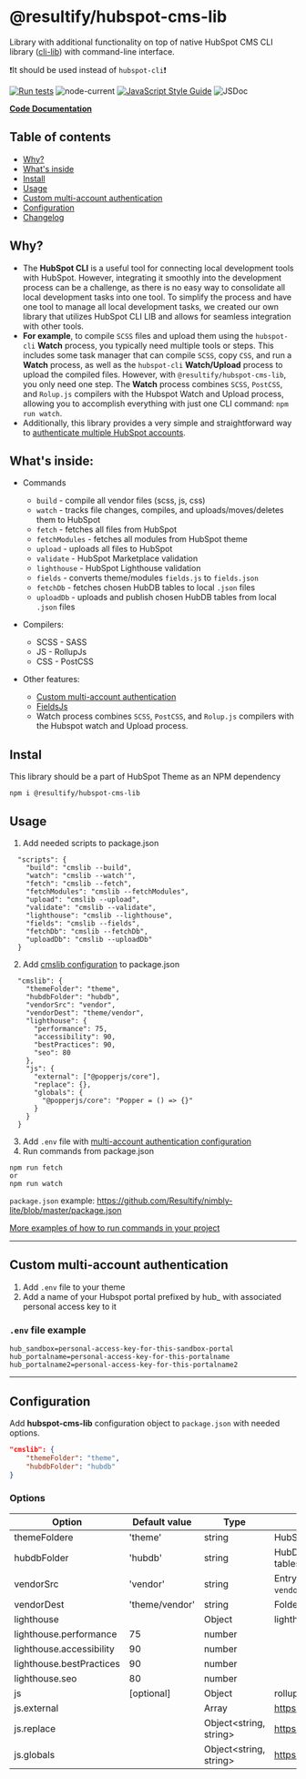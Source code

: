 # @resultify/hubspot-cms-lib
Library with additional functionality on top of native HubSpot CMS CLI library ([cli-lib](https://github.com/HubSpot/cli-lib)) with command-line interface.

❗It should be used instead of `hubspot-cli`❗

[![Run tests](https://github.com/Resultify/hubspot-cms-lib/actions/workflows/test.yml/badge.svg)](https://github.com/Resultify/hubspot-cms-lib/actions/workflows/test.yml)
![node-current](https://img.shields.io/node/v/@resultify/hubspot-cms-lib)
[![JavaScript Style Guide](https://img.shields.io/badge/code_style-standard-brightgreen.svg)](https://standardjs.com)
![JSDoc](https://img.shields.io/badge/API\%20documentation-JSDoc-yellow)

[**Code Documentation**](https://resultify.github.io/hubspot-cms-lib)

## Table of contents

- [Why?](#why)
- [What's inside](#whats-inside)
- [Install](#instal)
- [Usage](#usage)
- [Custom multi-account authentication](#custom-multi-account-authentication)
- [Configuration](#configuration)
- [Changelog](CHANGELOG.md)

## Why?
- The **HubSpot CLI** is a useful tool for connecting local development tools with HubSpot. However, integrating it smoothly into the development process can be a challenge, as there is no easy way to consolidate all local development tasks into one tool. To simplify the process and have one tool to manage all local development tasks, we created our own library that utilizes HubSpot CLI LIB and allows for seamless integration with other tools.
- **For example**, to compile `SCSS` files and upload them using the `hubspot-cli` **Watch** process, you typically need multiple tools or steps. This includes some task manager that can compile `SCSS`, copy `CSS`, and run a **Watch** process, as well as the `hubspot-cli` **Watch/Upload** process to upload the compiled files. However, with `@resultify/hubspot-cms-lib`, you only need one step. The **Watch** process combines `SCSS`, `PostCSS`, and `Rolup.js` compilers with the Hubspot Watch and Upload process, allowing you to accomplish everything with just one CLI command: `npm run watch`.
- Additionally, this library provides a very simple and straightforward way to [authenticate multiple HubSpot accounts](#custom-multi-account-authentication).

## What's inside:

- Commands
  - `build` - compile all vendor files (scss, js, css)
  - `watch` - tracks file changes, compiles, and uploads/moves/deletes them to HubSpot
  - `fetch` - fetches all files from HubSpot
  - `fetchModules` - fetches all modules from HubSpot theme
  - `upload` - uploads all files to HubSpot
  - `validate` - HubSpot Marketplace validation
  - `lighthouse` - HubSpot Lighthouse validation
  - `fields` - converts theme/modules `fields.js` to `fields.json`
  - `fetchDb` - fetches chosen HubDB tables to local `.json` files
  - `uploadDb` - uploads and publish chosen HubDB tables from local `.json` files

- Compilers:
  - SCSS - SASS
  - JS - RollupJs
  - CSS - PostCSS

- Other features:
  - [Custom multi-account authentication](#custom-multi-account-authentication)
  - [FieldsJs](https://github.com/Resultify/hubspot-fields-js)
  - Watch process combines `SCSS`, `PostCSS`, and `Rolup.js` compilers with the Hubspot watch and Upload process.

## Instal
This library should be a part of HubSpot Theme as an NPM dependency
```
npm i @resultify/hubspot-cms-lib
```
## Usage
1. Add needed scripts to package.json
```
  "scripts": {
    "build": "cmslib --build",
    "watch": "cmslib --watch'",
    "fetch": "cmslib --fetch",
    "fetchModules": "cmslib --fetchModules",
    "upload": "cmslib --upload",
    "validate": "cmslib --validate",
    "lighthouse": "cmslib --lighthouse",
    "fields": "cmslib --fields",
    "fetchDb": "cmslib --fetchDb",
    "uploadDb": "cmslib --uploadDb"
  }
```
2. Add [cmslib configuration](#configuration) to package.json
```
  "cmslib": {
    "themeFolder": "theme",
    "hubdbFolder": "hubdb",
    "vendorSrc": "vendor",
    "vendorDest": "theme/vendor",
    "lighthouse": {
      "performance": 75,
      "accessibility": 90,
      "bestPractices": 90,
      "seo": 80
    },
    "js": {
      "external": ["@popperjs/core"],
      "replace": {},
      "globals": {
        "@popperjs/core": "Popper = () => {}"
      }
    }
  }
```
3. Add `.env` file with [multi-account authentication configuration](#custom-multi-account-authentication)
4. Run commands from package.json
```
npm run fetch
or
npm run watch
```

`package.json` example: https://github.com/Resultify/nimbly-lite/blob/master/package.json

[More examples of how to run commands in your project](https://resultify.github.io/hubspot-cms-lib/Commands.html)

***

## Custom multi-account authentication

1. Add `.env` file to your theme
2. Add a name of your Hubspot portal prefixed by hub_ with associated personal access key to it

### `.env` file example
```
hub_sandbox=personal-access-key-for-this-sandbox-portal
hub_portalname=personal-access-key-for-this-portalname
hub_portalname2=personal-access-key-for-this-portalname2
```

***

## Configuration
Add **hubspot-cms-lib** configuration object to `package.json` with needed options.
```json
"cmslib": {
    "themeFolder": "theme",
    "hubdbFolder": "hubdb"
}
```
### Options
|Option|Default value|Type|Description|
|---|---|---|---|
|themeFoldere|'theme'|string|HubSpot CMS theme folder name inside your repository|
|hubdbFolder|'hubdb'|string| HubDB folder name inside your repository to store HubDB tables|
|vendorSrc|'vendor'|string|Entry point folder name for third party libraries [e.g., `vendor/css`,`vendor/js`,`vendor/scss`]|
|vendorDest|'theme/vendor'|string|Folder name for compiled third party libraries|
|lighthouse||Object|lighthouse threshold numbers|
|lighthouse.performance|75|number||
|lighthouse.accessibility|90|number||
|lighthouse.bestPractices|90|number||
|lighthouse.seo|80|number||
|js|[optional]|Object|rollupjs configurations|
|js.external||Array<string>|https://rollupjs.org/configuration-options/#external|
|js.replace||Object<string, string>|https://github.com/rollup/plugins/tree/master/packages/replace|
|js.globals||Object<string, string>|https://rollupjs.org/configuration-options/#output-globals|
